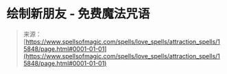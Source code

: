 <!--yml

category: 未分类

date: 2024-06-12 18:55:33

-->

# 绘制新朋友 - 免费魔法咒语

> 来源：[https://www.spellsofmagic.com/spells/love_spells/attraction_spells/15848/page.html#0001-01-01](https://www.spellsofmagic.com/spells/love_spells/attraction_spells/15848/page.html#0001-01-01)
